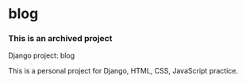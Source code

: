 # blog

### This is an archived project

Django project: blog

This is a personal project for Django, HTML, CSS, JavaScript practice.

